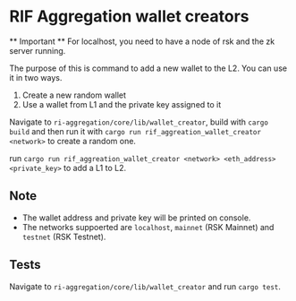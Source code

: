 # RIF Aggregation wallet creators

** Important ** For localhost, you need to have a node of rsk and the zk server running.

The purpose of this is command to add a new wallet to the L2. You can use it in two ways.

1. Create a new random wallet
2. Use a wallet from L1 and the private key assigned to it

Navigate to `ri-aggregation/core/lib/wallet_creator`, build with `cargo build` and then run it with
`cargo run rif_aggreation_wallet_creator <network>` to create a random one.

run `cargo run rif_aggreation_wallet_creator <network> <eth_address> <private_key>` to add a L1 to L2.

## Note

- The wallet address and private key will be printed on console.
- The networks suppoerted are `localhost`, `mainnet` (RSK Mainnet) and `testnet` (RSK Testnet).

## Tests

Navigate to `ri-aggregation/core/lib/wallet_creator` and run `cargo test`.
